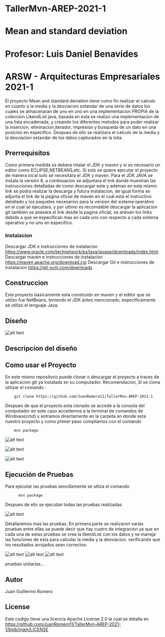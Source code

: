 # TallerMvn-AREP-2021-1
# Mean and standard deviation
# Profesor: Luis Daniel Benavides
# ARSW - Arquitecturas Empresariales 2021-1

El proyecto Mean and standard deviation tiene como fin realizar el calculo en cuanto a la media y la desviacion estandar de una serie de datos los cuales se almacenaran de uno en uno en una implementacion PROPIA de la coleccion LikendList java, basada en esta se realizo una implementacion de una lista encadenada, y creando los diferentes metodos para poder realizar la insercion, eliminacion,iterador, impresion y busqueda de un dato en una posicion en especifico. Despues de ello se realizara el calculo de la media y la desviacion estandar de los datos capturados en la lsita.

## Prerrequisitos

Como primera medida se debera intalar el JDK y maven y si es necesario un editor como ECLIPSE,NETBEANS,etc. Si solo se quiere ejecutar el proyecto de manera local solo se necesitara el JDK y maven. Para el JDK JAVA se instala la versión 8, a continuacion se adjuntara el link donde muestran las instrucciones detalladas de como descargar este y ademas en esta mismo link se podra realizar la descarga y futura instalacion, de igual forma se adjunta el link de la pagina oficial de maven en el cual esta el instructivo detallado y los paquetes necesarios para la version del sistema operativo en el cual se ejecutara, y por ultimo es recomdable descargar la aplicacion git tambien se anexara el link desde la pagina oficial, se anexan los links debido a que se especifican mas en cada uno con respecto a cada sistema operativo y no uno en especifico.

### Instalacion

Descargar JDK e instrucciones de instalacion
https://www.oracle.com/technetwork/es/java/javase/downloads/index.html
Descargar maven e instrucciones de instalacion
https://maven.apache.org/download.cgi
Descargar Git e instrucciones de instalacion
https://git-scm.com/downloads

## Construccion
Este proyecto basicamente esta construido en maven y el editor que se utilizo fue NetBeans, teniendo el JDK antes mencionado, especificamente se utilizo el lenguaje Java.

## Diseño

![alt text]()

## Descripcion del diseño



## Como usar el Proyecto
En este mismo repositorio puede clonar o descargar el proyecto a traves de la aplicacion git ya instalada en su computador. Recomendacion, Si se clona utilizar el comando :

        git clone https://github.com/JuanRomero11/TallerMvn-AREP-2021-1
        
Despues de que el proyecto esta clonado se accede a la consola del computador en este caso accedemos a la terminal de comandos de Windows(cmd) y entramos directamente en la carpeta en donde esta nuestro proyecto y como primer paso compilamos con el comando 

        mvn package


![alt text]()
      

![alt text]()


![alt text]()

## Ejecución de Pruebas

Para ejecutar las pruebas sencillamente se utliza el comando 

          mvn package
          
Despues de ello se ejecutan todas las pruebas realizadas 

![alt text]()

Detallaremos mas las pruebas. En primera parte se realizaron varias pruebas entre ellas se puede decir que hay cuatro de integracion ya que en cada una de estas pruebas se crea la likendList con los datos y se maneja las funciones de esta para calcular la media y la desviacion. verificando que los resultados arrojados sean correctos:

![alt text]()
![alt text]()
![alt text]()

pruebas unitarias...

## Autor
Juan Guillermo Romero 
## License
Este codigo tiene una licencia Apache License 2.0 la cual se detalla en https://github.com/JuanRomero11/TallerMvn-AREP-2021-1/blob/main/LICENSE
